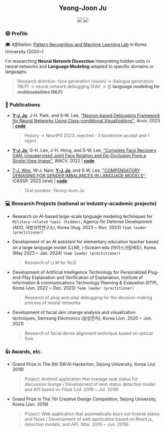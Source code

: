 <div align="center">
    <h2 display="inline">Yeong-Joon Ju</h2>
    <div align="center">
        <a href="mailto:yj_ju@korea.ac.kr"><img src="https://img.shields.io/badge/Gmail-EA4335?style=flat-square&logo=gmail&logoColor=FFFFFF"/></a>
        <a href="https://wdprogrammer.tistory.com"><img src="https://img.shields.io/badge/-Tistory-orange"/></a>
    </div>
</div>

### :smile: Profile

:mortar_board: *Affiliation*: [Pattern Recognition and Machine Learning Lab](http://pr.korea.ac.kr) in Korea University (2020~)

I'm researching **Neural Network Dissection** interpreting hidden units in neural networks and **Language Modeling** adapted to specific domains or languages.
> Research direction: face generation (vision) $\rightarrow$ dialogue generation (NLP) $\rightarrow$ neural network debugging (XAI) $\rightarrow$ :sun_with_face: **language modeling for multimodalities (NLP)**

### :page_with_curl: Publications 

+ **[Y-J. Ju](https://github.com/yeongjoonJu)**, J-H. Park, and S-W. Lee, ["Neuron-based Debugging Framework for Neural Networks Using Class-conditional Visualizations"](https://arxiv.org/abs/2310.07184), Arxiv, 2023 | **[code](https://github.com/yeongjoonJu/NeuroInspect)**
    > History -> NeurIPS 2023: rejected - 3 borderline accept and 1 reject

+ **[Y-J. Ju](https://github.com/yeongjoonJu)**, G-H. Lee, J-H. Hong, and S-W. Lee, ["Complete Face Recovery GAN: Unsupervised Joint Face Rotation and De-Occlusion From a Single-View Image"](https://openaccess.thecvf.com/content/WACV2022/html/Ju_Complete_Face_Recovery_GAN_Unsupervised_Joint_Face_Rotation_and_De-Occlusion_WACV_2022_paper.html), WACV, 2022 | **[code](https://github.com/yeongjoonJu/CFR-GAN)**

+ [T-J. Woo](https://github.com/squiduu), W-J. Nam, **[Y-J. Ju](https://github.com/yeongjoonJu)**, and S-W. Lee, ["COMPENSATORY DEBIASING FOR GENDER IMBALANCES IN LANGUAGE MODELS"](https://ieeexplore.ieee.org/document/10095658), ICASSP, 2023 (oral) | **[code](https://github.com/squiduu/guidebias)**
    > Oral speaker: Yeong-Joon Ju

### :computer: Research Projects (national or industry-academic projects)

+ Research on AI-based large-scale language modeling techniques for `Military-related topic (hidden)`, Agency for Defense Development (ADD, 국방과학연구소), Korea (Aug. 2023 ~ Nov. 2023) `Team leader (practitioner)`

+ Development of an AI assistant for elementary education teacher based on a large language model (LLM), i-Scream edu (아이스크림에듀), Korea (May 2023 ~ Jan. 2024) `Team leader (practitioner)`
    > Research of LLM for NLG 

+ Development of Artificial Intelligence Technology for Personalized Plug-and-Play Explanation and Verification of Explanation, Institute of Information & communications Technology Planning & Evaluation (IITP), Korea (Jun. 2022 ~ Dec. 2023) `Team leader (practitioner)`
    > Research of plug-and-play debugging for the decision-making process of neural networks

+ Development of facial skin change analysis and visualization techniques, Samsung Electronics (삼성전자), Korea (Jun. 2020 ~ Jun. 2021)
    > Research of facial dense alignment technique based on optical flow 

### :+1: Awards, etc.

+ Grand Prize in The 6th SW·AI Hackerton, Sejong University, Korea (Jul. 2019)
  > Project: Android application that manage seat status for discussion lounge / Development of seat status detection model and API based on Flask (Jul. 2019 ~ Jul. 2019)

+ Grand Prize in The 7th Creative Design Competition, Sejong University, Korea (Jun. 2019)
  > Project: Web application that automatically blurs out license plates and faces / Development of web application based on React.js, detection models, and API. (Mar. 2019 ~ Jun. 2019)
